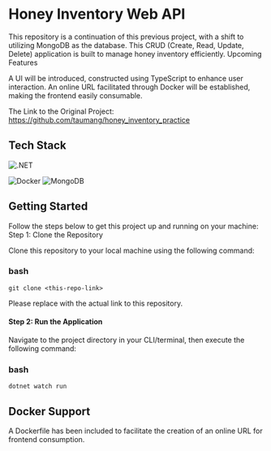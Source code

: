 # Honey Inventory Web API

This repository is a continuation of this previous project, with a shift to utilizing MongoDB as the database. This CRUD (Create, Read, Update, Delete) application is built to manage honey inventory efficiently.
Upcoming Features

A UI will be introduced, constructed using TypeScript to enhance user interaction.
An online URL facilitated through Docker will be established, making the frontend easily consumable.

The Link to the Original Project:
    https://github.com/taumang/honey_inventory_practice

## Tech Stack

  ![.NET](https://img.shields.io/badge/.NET%20-v7-purple.svg)
 
  ![Docker](https://img.shields.io/badge/Docker%20-v24-brightblue.svg)
  ![MongoDB](https://img.shields.io/badge/MongoDB%20-v7-brightgreen.svg)

## Getting Started

Follow the steps below to get this project up and running on your machine:
Step 1: Clone the Repository

Clone this repository to your local machine using the following command:

### bash

    git clone <this-repo-link>

Please replace <this-repo-link> with the actual link to this repository.
#### Step 2: Run the Application

Navigate to the project directory in your CLI/terminal, then execute the following command:

### bash

    dotnet watch run

## Docker Support

A Dockerfile has been included to facilitate the creation of an online URL for frontend consumption.
